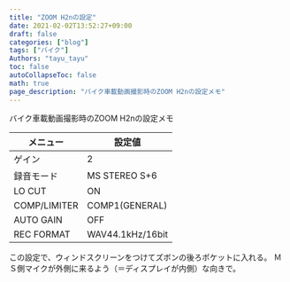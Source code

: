 ```yaml
---
title: "ZOOM H2nの設定"
date: 2021-02-02T13:52:27+09:00
draft: false
categories: ["blog"]
tags: ["バイク"]
Authors: "tayu_tayu"
toc: false
autoCollapseToc: false
math: true
page_description: "バイク車載動画撮影時のZOOM H2nの設定メモ"
---
```


バイク車載動画撮影時のZOOM H2nの設定メモ

| メニュー|設定値|
| - |-|
| ゲイン| 2 |
| 録音モード| MS STEREO S+6 |
| LO CUT | ON |
| COMP/LIMITER | COMP1(GENERAL) |
| AUTO GAIN | OFF |
| REC FORMAT | WAV44.1kHz/16bit |

この設定で、ウィンドスクリーンをつけてズボンの後ろポケットに入れる。
ＭＳ側マイクが外側に来るよう（＝ディスプレイが内側）な向きで。

